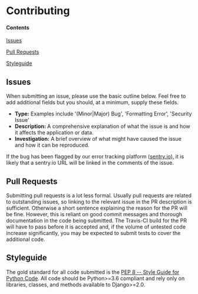 # Contributing

#### Contents

[Issues](#issues)

[Pull Requests](#pull-requests)

[Styleguide](#styleguide)

## Issues
When submitting an issue, please use the basic outline below. Feel free to add additional fields but you should, at a minimum, supply these fields.

* **Type:** Examples include '(Minor|Major) Bug', 'Formatting Error', 'Security Issue'
* **Description:** A comprehensive explanation of what the issue is and how it affects the application or data.
* **Investigation:** A brief overview of what might have caused the issue and how it can be reproduced.

If the bug has been flagged by our error tracking platform ([sentry.io](sentry.io)), it is likely that a sentry.io URL will be linked in the comments of the issue.

## Pull Requests
Submitting pull requests is a lot less formal. Usually pull requests are related to outstanding issues, so linking to the relevant issue in the PR description is sufficient. Otherwise a short sentence explaining the reason for the PR will be fine. However, this is reliant on good commit messages and thorough documentation in the code being submitted. The Travis-CI build for the PR will have to pass before it is accepted and, if the volume of untested code increase significantly, you may be expected to submit tests to cover the additional code.

## Styleguide
The gold standard for all code submitted is the [PEP 8 -- Style Guide for Python Code](https://www.python.org/dev/peps/pep-0008/). All code should be Python>=3.6 compliant and rely only on libraries, classes, and methods available to Django>=2.0.
